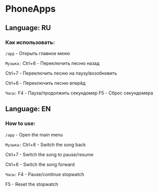 # PhoneApps
## Language: RU
### Как использовать:
```/app``` - Открыть главное меню

``Музыка:``
Ctrl+6 - Переключить песню назад

Ctrl+7 - Переключить песню на паузу/возобновить

Ctrl+6 - Переключить песню вперёд

``Часы:``
F4 - Пауза/продолжить секундомер
F5 - Сброс секундомера

## Language: EN
### How to use:
```/app``` - Open the main menu

``Музыка:``
Ctrl+6 - Switch the song back

Ctrl+7 - Switch the song to pause/resume

Ctrl+6 - Switch the song forward

``Часы:``
F4 - Pause/continue stopwatch

F5 - Reset the stopwatch
